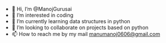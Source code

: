 - 👋 Hi, I’m @ManojGurusai
- 👀 I’m interested in coding
- 🌱 I’m currently learning data structures in python
- 💞️ I’m looking to collaborate on projects based on python
- 📫 How to reach me by my mail manumanoj0606@gmail.com

<!---
ManojGurusai/ManojGurusai is a ✨ special ✨ repository because its `README.md` (this file) appears on your GitHub profile.
You can click the Preview link to take a look at your changes.
--->
